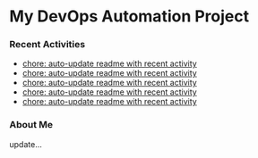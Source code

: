# My DevOps Automation Project

### Recent Activities
<!-- activity:START -->
- [chore: auto-update readme with recent activity](https://github.com/kaigiii/mybowling-app/commit/b77ddac80fabaf648dfea33714078e75ccc7a62d)
- [chore: auto-update readme with recent activity](https://github.com/kaigiii/mybowling-app/commit/c9b392cea6af466ff2a7799859d9314c27e2f7b2)
- [chore: auto-update readme with recent activity](https://github.com/kaigiii/mybowling-app/commit/055bcbe9b2d72e1bae9023bab29832a52a0faf14)
- [chore: auto-update readme with recent activity](https://github.com/kaigiii/mybowling-app/commit/03e456a7ebc8fc03169934bc90f1cca821cec277)
- [chore: auto-update readme with recent activity](https://github.com/kaigiii/mybowling-app/commit/85287a593d972784daff8ba5261f419f69a5435b)
<!-- activity:END -->

### About Me
<!-- MYLINKS:START -->
<!-- MYLINKS:END -->

update...

